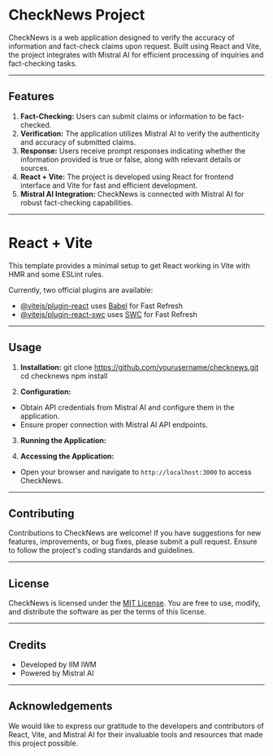 # CheckNews Project

CheckNews is a web application designed to verify the accuracy of information and fact-check claims upon request. Built using React and Vite, the project integrates with Mistral AI for efficient processing of inquiries and fact-checking tasks.

---

## Features

1. **Fact-Checking:** Users can submit claims or information to be fact-checked.
2. **Verification:** The application utilizes Mistral AI to verify the authenticity and accuracy of submitted claims.
3. **Response:** Users receive prompt responses indicating whether the information provided is true or false, along with relevant details or sources.
4. **React + Vite:** The project is developed using React for frontend interface and Vite for fast and efficient development.
5. **Mistral AI Integration:** CheckNews is connected with Mistral AI for robust fact-checking capabilities.

---

# React + Vite

This template provides a minimal setup to get React working in Vite with HMR and some ESLint rules.

Currently, two official plugins are available:

- [@vitejs/plugin-react](https://github.com/vitejs/vite-plugin-react/blob/main/packages/plugin-react/README.md) uses [Babel](https://babeljs.io/) for Fast Refresh
- [@vitejs/plugin-react-swc](https://github.com/vitejs/vite-plugin-react-swc) uses [SWC](https://swc.rs/) for Fast Refresh

---

## Usage

1. **Installation:**
   git clone https://github.com/yourusername/checknews.git
   cd checknews
   npm install

2. **Configuration:**

- Obtain API credentials from Mistral AI and configure them in the application.
- Ensure proper connection with Mistral AI API endpoints.

3. **Running the Application:**

4. **Accessing the Application:**

- Open your browser and navigate to `http://localhost:3000` to access CheckNews.

---

## Contributing

Contributions to CheckNews are welcome! If you have suggestions for new features, improvements, or bug fixes, please submit a pull request. Ensure to follow the project's coding standards and guidelines.

---

## License

CheckNews is licensed under the [MIT License](https://opensource.org/licenses/MIT). You are free to use, modify, and distribute the software as per the terms of this license.

---

## Credits

- Developed by IIM IWM
- Powered by Mistral AI

---

## Acknowledgements

We would like to express our gratitude to the developers and contributors of React, Vite, and Mistral AI for their invaluable tools and resources that made this project possible.
